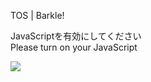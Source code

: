 TOS | Barkle!

JavaScriptを有効にしてください  
Please turn on your JavaScript

![](/static-assets/splash.png?1730573796807)